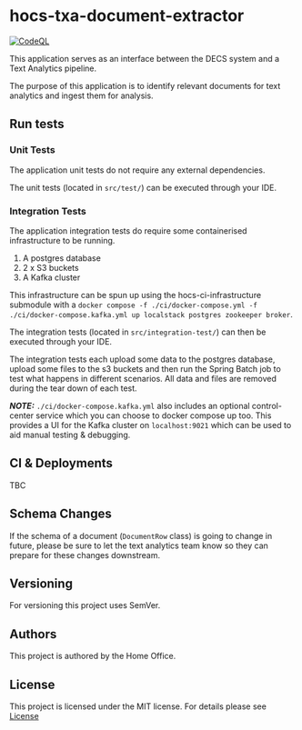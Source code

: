 # hocs-txa-document-extractor

[![CodeQL](https://github.com/UKHomeOffice/hocs-txa-document-extractor/actions/workflows/codeql-analysis.yml/badge.svg)](https://github.com/UKHomeOffice/hocs-txa-document-extractor/actions/workflows/codeql-analysis.yml)

This application serves as an interface between the DECS system and a Text Analytics pipeline.

The purpose of this application is to identify relevant documents for text analytics
and ingest them for analysis.


## Run tests
### Unit Tests
The application unit tests do not require any external dependencies.

The unit tests (located in `src/test/`) can be executed through your IDE.

### Integration Tests
The application integration tests do require some containerised infrastructure
to be running.
1. A postgres database
2. 2 x S3 buckets
3. A Kafka cluster

This infrastructure can be spun up using the hocs-ci-infrastructure submodule
with a `docker compose -f ./ci/docker-compose.yml -f ./ci/docker-compose.kafka.yml up localstack postgres zookeeper broker`.

The integration tests (located in `src/integration-test/`) can then be executed
through your IDE.

The integration tests each upload some data to the postgres database, upload
some files to the s3 buckets and then run the Spring Batch job to test what
happens in different scenarios. All data and files are removed during the tear
down of each test.

**_NOTE:_** `./ci/docker-compose.kafka.yml` also includes an optional control-center service
which you can choose to docker compose up too. This provides a UI for the Kafka cluster
on `localhost:9021` which can be used to aid manual testing & debugging.

## CI & Deployments
TBC

## Schema Changes
If the schema of a document (`DocumentRow` class) is going to change in future, please be
sure to let the text analytics team know so they can prepare for these changes downstream.

## Versioning

For versioning this project uses SemVer.

## Authors

This project is authored by the Home Office.

## License

This project is licensed under the MIT license. For details please see [License](LICENSE)
